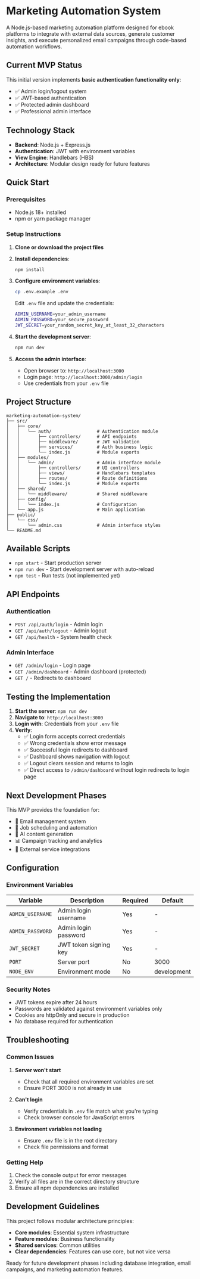 # Marketing Automation System

A Node.js-based marketing automation platform designed for ebook platforms to integrate with external data sources, generate customer insights, and execute personalized email campaigns through code-based automation workflows.

## Current MVP Status

This initial version implements **basic authentication functionality only**:
- ✅ Admin login/logout system
- ✅ JWT-based authentication
- ✅ Protected admin dashboard
- ✅ Professional admin interface

## Technology Stack

- **Backend**: Node.js + Express.js
- **Authentication**: JWT with environment variables
- **View Engine**: Handlebars (HBS)
- **Architecture**: Modular design ready for future features

## Quick Start

### Prerequisites
- Node.js 18+ installed
- npm or yarn package manager

### Setup Instructions

1. **Clone or download the project files**
2. **Install dependencies**:
   ```bash
   npm install
   ```

3. **Configure environment variables**:
   ```bash
   cp .env.example .env
   ```
   Edit `.env` file and update the credentials:
   ```bash
   ADMIN_USERNAME=your_admin_username
   ADMIN_PASSWORD=your_secure_password
   JWT_SECRET=your_random_secret_key_at_least_32_characters
   ```

4. **Start the development server**:
   ```bash
   npm run dev
   ```

5. **Access the admin interface**:
    - Open browser to: `http://localhost:3000`
    - Login page: `http://localhost:3000/admin/login`
    - Use credentials from your `.env` file

## Project Structure

```
marketing-automation-system/
├── src/
│   ├── core/
│   │   └── auth/                 # Authentication module
│   │       ├── controllers/      # API endpoints
│   │       ├── middleware/       # JWT validation
│   │       ├── services/         # Auth business logic
│   │       └── index.js          # Module exports
│   ├── modules/
│   │   └── admin/                # Admin interface module
│   │       ├── controllers/      # UI controllers
│   │       ├── views/            # Handlebars templates
│   │       ├── routes/           # Route definitions
│   │       └── index.js          # Module exports
│   ├── shared/
│   │   └── middleware/           # Shared middleware
│   ├── config/
│   │   └── index.js              # Configuration
│   └── app.js                    # Main application
├── public/
│   └── css/
│       └── admin.css             # Admin interface styles
└── README.md
```

## Available Scripts

- `npm start` - Start production server
- `npm run dev` - Start development server with auto-reload
- `npm test` - Run tests (not implemented yet)

## API Endpoints

### Authentication
- `POST /api/auth/login` - Admin login
- `GET /api/auth/logout` - Admin logout
- `GET /api/health` - System health check

### Admin Interface
- `GET /admin/login` - Login page
- `GET /admin/dashboard` - Admin dashboard (protected)
- `GET /` - Redirects to dashboard

## Testing the Implementation

1. **Start the server**: `npm run dev`
2. **Navigate to**: `http://localhost:3000`
3. **Login with**: Credentials from your `.env` file
4. **Verify**:
    - ✅ Login form accepts correct credentials
    - ✅ Wrong credentials show error message
    - ✅ Successful login redirects to dashboard
    - ✅ Dashboard shows navigation with logout
    - ✅ Logout clears session and returns to login
    - ✅ Direct access to `/admin/dashboard` without login redirects to login page

## Next Development Phases

This MVP provides the foundation for:
- 📧 Email management system
- 🔄 Job scheduling and automation
- 🤖 AI content generation
- 📊 Campaign tracking and analytics
- 🔗 External service integrations

## Configuration

### Environment Variables

| Variable | Description | Required | Default |
|----------|-------------|----------|---------|
| `ADMIN_USERNAME` | Admin login username | Yes | - |
| `ADMIN_PASSWORD` | Admin login password | Yes | - |
| `JWT_SECRET` | JWT token signing key | Yes | - |
| `PORT` | Server port | No | 3000 |
| `NODE_ENV` | Environment mode | No | development |

### Security Notes

- JWT tokens expire after 24 hours
- Passwords are validated against environment variables only
- Cookies are httpOnly and secure in production
- No database required for authentication

## Troubleshooting

### Common Issues

1. **Server won't start**
    - Check that all required environment variables are set
    - Ensure PORT 3000 is not already in use

2. **Can't login**
    - Verify credentials in `.env` file match what you're typing
    - Check browser console for JavaScript errors

3. **Environment variables not loading**
    - Ensure `.env` file is in the root directory
    - Check file permissions and format

### Getting Help

1. Check the console output for error messages
2. Verify all files are in the correct directory structure
3. Ensure all npm dependencies are installed

## Development Guidelines

This project follows modular architecture principles:
- **Core modules**: Essential system infrastructure
- **Feature modules**: Business functionality
- **Shared services**: Common utilities
- **Clear dependencies**: Features can use core, but not vice versa

Ready for future development phases including database integration, email campaigns, and marketing automation features.